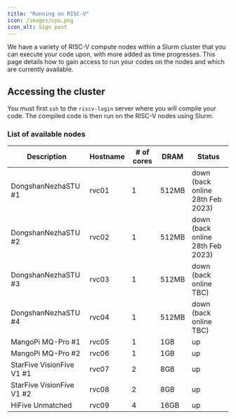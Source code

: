 ```yaml
---
title: "Running on RISC-V"
icon: /images/cpu.png
icon_alt: Sign post
---
```


We have a variety of RISC-V compute nodes within a Slurm cluster that you can execute your code upon, with more added as time progresses. This page details how to gain access to run your codes on the nodes and which are currently available.

## Accessing the cluster

You must first `ssh` to the `riscv-login` server where you will compile your code. The compiled code is then run on the RISC-V nodes using Slurm.

### List of available nodes

| Description  | Hostname | # of cores | DRAM | Status |
| ------------- | ------------- |  ------------- | ------------- | ------------- | 
| DongshanNezhaSTU #1 | rvc01 | 1 | 512MB | down <br />(back online 28th Feb 2023) |
| DongshanNezhaSTU #2 | rvc02 | 1 | 512MB | down <br />(back online 28th Feb 2023) |
| DongshanNezhaSTU #3 | rvc03 | 1 | 512MB | down <br />(back online TBC) |
| DongshanNezhaSTU #4 | rvc04 | 1 | 512MB | down <br />(back online TBC) |
| MangoPi MQ-Pro #1 | rvc05 | 1 | 1GB | up |
| MangoPi MQ-Pro #2 | rvc06 | 1 | 1GB | up |
| StarFive VisionFive V1 #1 | rvc07 | 2 | 8GB | up |
| StarFive VisionFive V1 #2 | rvc08 | 2 | 8GB | up |
| HiFive Unmatched  | rvc09 | 4 | 16GB | up |

